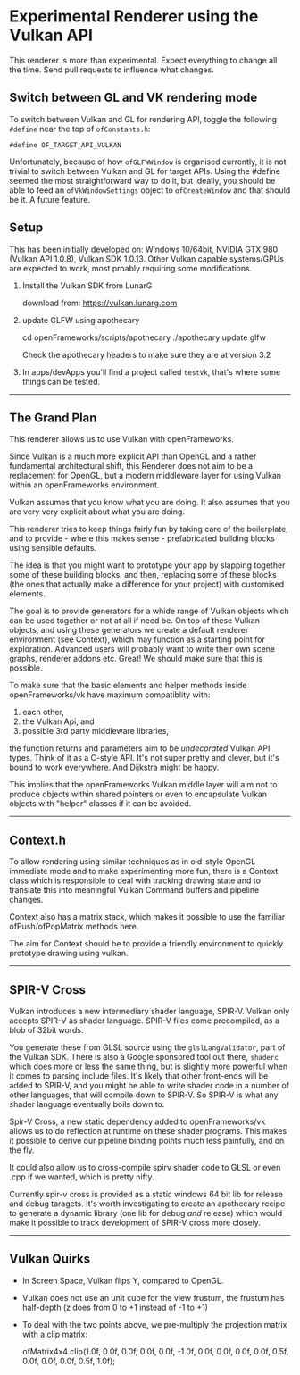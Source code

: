 
# Experimental Renderer using the Vulkan API

This renderer is more than experimental. Expect everything to change
all the time. Send pull requests to influence what changes.

## Switch between GL and VK rendering mode

To switch between Vulkan and GL for rendering API, toggle the
following `#define` near the top of `ofConstants.h`:

    #define OF_TARGET_API_VULKAN

Unfortunately, because of how `ofGLFWWindow` is organised currently, it
is not trivial to switch between Vulkan and GL for target APIs. Using
the #define seemed the most straightforward way to do it, but ideally,
you should be able to feed an `ofVkWindowSettings` object to
`ofCreateWindow` and that should be it. A future feature.

## Setup 

This has been initially developed on: Windows 10/64bit, NVIDIA GTX 980
(Vulkan API 1.0.8), Vulkan SDK 1.0.13. Other Vulkan capable
systems/GPUs are expected to work, most proably requiring some
modifications. 

1. Install the Vulkan SDK from LunarG

   download from: https://vulkan.lunarg.com

2. update GLFW using apothecary
   
    cd openFrameworks/scripts/apothecary
    ./apothecary update glfw

   Check the apothecary headers to make sure they are at version 3.2

3. In apps/devApps you'll find a project called `testVk`, that's where
   some things can be tested.

----------------------------------------------------------------------

## The Grand Plan

This renderer allows us to use Vulkan with openFrameworks. 

Since Vulkan is a much more explicit API than OpenGL and a rather
fundamental architectural shift, this Renderer does not aim to be a
replacement for OpenGL, but a modern middleware layer for using Vulkan
within an openFrameworks environment.

Vulkan assumes that you know what you are doing. It also assumes that
you are very very explicit about what you are doing.

This renderer tries to keep things fairly fun by taking care of the
boilerplate, and to provide - where this makes sense - prefabricated
building blocks using sensible defaults.

The idea is that you might want to prototype your app by slapping
together some of these building blocks, and then, replacing some of
these blocks (the ones that actually make a difference for your
project) with customised elements.

The goal is to provide generators for a whide range of Vulkan objects
which can be used together or not at all if need be. On top of these
Vulkan objects, and using these generators we create a default
renderer environment (see Context), which may function as a starting
point for exploration. Advanced users will probably want to write
their own scene graphs, renderer addons etc. Great! We should make
sure that this is possible.
 
To make sure that the basic elements and helper methods inside
openFrameworks/vk have maximum compatiblity with:

1) each other, 
2) the Vulkan Api, and 
3) possible 3rd party middleware libraries, 

the function returns and parameters aim to be *undecorated* Vulkan API
types. Think of it as a C-style API. It's not super pretty and
clever, but it's bound to work everywhere. And Dijkstra might be happy.

This implies that the openFrameworks Vulkan middle layer will aim not to
produce objects within shared pointers or even to encapsulate Vulkan
objects with "helper" classes if it can be avoided.

----------------------------------------------------------------------

## Context.h

To allow rendering using similar techniques as in old-style OpenGL
immediate mode and to make experimenting more fun, there is a Context 
class which is responsible to deal with tracking drawing state and to
translate this into meaningful Vulkan Command buffers and pipeline
changes.

Context also has a matrix stack, which makes it possible to use the
familiar ofPush/ofPopMatrix methods here.

The aim for Context should be to provide a friendly environment to
quickly prototype drawing using vulkan.

----------------------------------------------------------------------

## SPIR-V Cross

Vulkan introduces a new intermediary shader language, SPIR-V. Vulkan only accepts SPIR-V as shader language. SPIR-V
files come precompiled, as a blob of 32bit words.

You generate these from GLSL source using the
`glslLangValidator`, part of the Vulkan SDK. There is also a Google
sponsored tool out there, `shaderc` which does more or less the same
thing, but is slightly more powerful when it comes to parsing include
files. It's likely that other front-ends will be added to SPIR-V, and
you might be able to write shader code in a number of other languages,
that will compile down to SPIR-V. So SPIR-V is what any shader
language eventually boils down to.

Spir-V Cross, a new static dependency added to openFrameworks/vk
allows us to do reflection at runtime on these shader programs. This
makes it possible to derive our pipeline binding points much less
painfully, and on the fly.

It could also allow us to cross-compile spirv shader code to GLSL or
even .cpp if we wanted, which is pretty nifty.

Currently spir-v cross is provided as a static windows 64 bit lib for
release and debug taragets. It's worth investigating to create an
apothecary recipe to generate a dynamic library (one lib for debug
*and* release) which would make it possible to track development of
SPIR-V cross more closely.

----------------------------------------------------------------------

## Vulkan Quirks

+ In Screen Space, Vulkan flips Y, compared to OpenGL.
+ Vulkan does not use an unit cube for the view frustum, the frustum
  has half-depth (z does from 0 to +1 instead of -1 to +1)
+ To deal with the two points above, we pre-multiply the projection
  matrix with a clip matrix:

    ofMatrix4x4 clip(1.0f,  0.0f, 0.0f, 0.0f,
                     0.0f, -1.0f, 0.0f, 0.0f,
                     0.0f,  0.0f, 0.5f, 0.0f,
                     0.0f,  0.0f, 0.5f, 1.0f);
